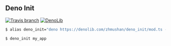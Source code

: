## Deno Init

[![Travis branch](https://img.shields.io/travis/zhmushan/deno_init/master.svg?style=flat-square)](https://travis-ci.org/zhmushan/deno_init)
[![DenoLib](https://denolib.com/badge?scope=zhmushan&repo=deno_init&style=flat-square)](https://denolib.com)

```sh
$ alias deno_init="deno https://denolib.com/zhmushan/deno_init/mod.ts --allow-write --allow-run --allow-env"

$ deno_init my_app
```
